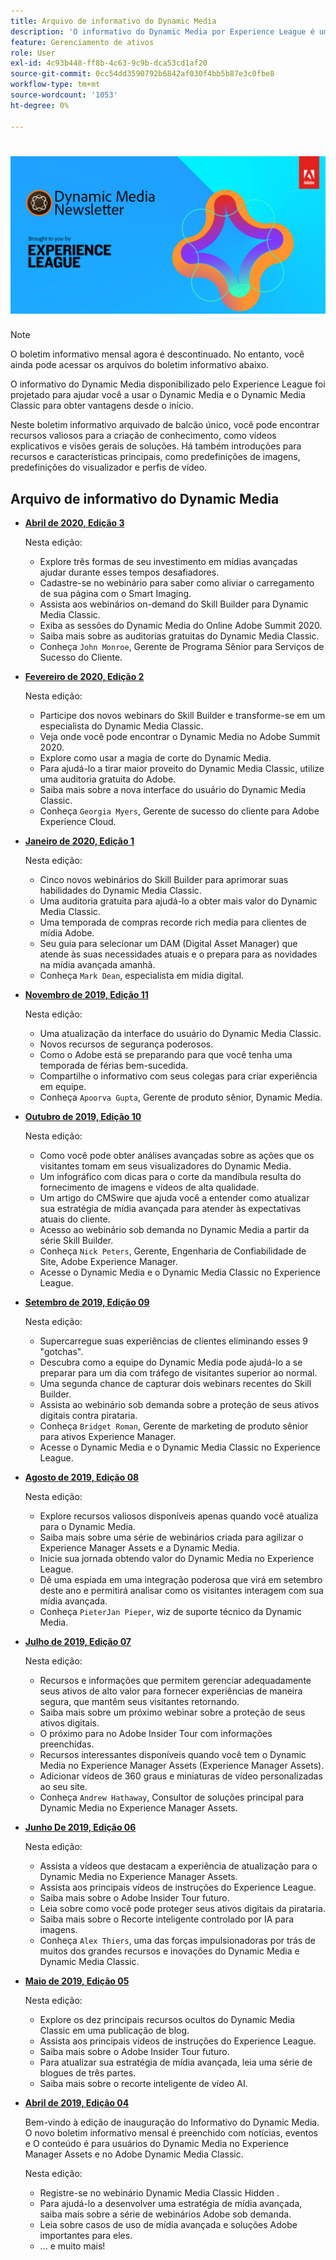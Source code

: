 ```yaml
---
title: Arquivo de informativo do Dynamic Media
description: 'O informativo do Dynamic Media por Experience League é um informativo mensal. Ela foi criada para ajudar você a usar o Dynamic Media e o Dynamic Media Classic para obter valor imediatamente. Recursos valiosos para a criação de conhecimento estão disponíveis neste boletim informativo de balcão único. Por exemplo, há vídeos de instruções e visões gerais da solução. Leia sobre alguns dos principais recursos e características, como predefinições de imagens, predefinições do visualizador, perfis de vídeo e muito mais. '
feature: Gerenciamento de ativos
role: User
exl-id: 4c93b448-ff8b-4c63-9c9b-dca53cd1af20
source-git-commit: 0cc54dd3590792b6842af030f4bb5b87e3c0fbe8
workflow-type: tm+mt
source-wordcount: '1053'
ht-degree: 0%

---
```


# ![Logotipo do informativo do Dynamic Media](/help/assets/dynamic-media/assets/dynamic-media-newsletter-logo.png)

>[!NOTE]
>
>O boletim informativo mensal agora é descontinuado. No entanto, você ainda pode acessar os arquivos do boletim informativo abaixo.

O informativo do Dynamic Media disponibilizado pelo Experience League foi projetado para ajudar você a usar o Dynamic Media e o Dynamic Media Classic para obter vantagens desde o início.

Neste boletim informativo arquivado de balcão único, você pode encontrar recursos valiosos para a criação de conhecimento, como vídeos explicativos e visões gerais de soluções. Há também introduções para recursos e características principais, como predefinições de imagens, predefinições do visualizador e perfis de vídeo.

<!-- ## Get inspired. Stay informed.

[Sign up](https://www.adobe.com/subscription/dynamic-media-newsletter.html) to receive the Dynamic Media Newsletter on a monthly basis in your inbox. -->

## Arquivo de informativo do Dynamic Media

<!-- * **[May 2020, Issue 4](https://expleague.azureedge.net/assets/aem/Experience-Insider-vol.31.html)**

    In this issue:

    * What business continuity means in uncertain times.
    * Key takeaways from the first all-digital Adobe Summit.
    * Must-watch Experience Manager breakout sessions.
    * Summit customer spotlight: Under Armour.
    * Never miss an Experience Insider webinar.
    * Public sector spotlight: The urgent need for digital enrollment.
    * Look what’s new in Experience Manager Innovation.
    * Build your Experience Manager skills *live* with the Adobe pros.
    * Connect with the Adobe Experience Manager Community.
    * Fast-track your Adobe expertise with Adobe Experience League. -->

* **[Abril de 2020, Edição 3](https://experienceleague.adobe.com/tools/dynamic-media-demo/newsletter/Dynamic_Media_Newsletter_04_2020_April.html)**

   Nesta edição:

   * Explore três formas de seu investimento em mídias avançadas ajudar durante esses tempos desafiadores.
   * Cadastre-se no webinário para saber como aliviar o carregamento de sua página com o Smart Imaging.
   * Assista aos webinários on-demand do Skill Builder para Dynamic Media Classic.
   * Exiba as sessões do Dynamic Media do Online Adobe Summit 2020.
   * Saiba mais sobre as auditorias gratuitas do Dynamic Media Classic.
   * Conheça `John Monroe`, Gerente de Programa Sênior para Serviços de Sucesso do Cliente.

* **[Fevereiro de 2020, Edição 2](https://experienceleague.adobe.com/tools/dynamic-media-demo/newsletter/Dynamic_Media_Newsletter_02_2020_Feb.html)**

   Nesta edição:

   * Participe dos novos webinars do Skill Builder e transforme-se em um especialista do Dynamic Media Classic.
   * Veja onde você pode encontrar o Dynamic Media no Adobe Summit 2020.
   * Explore como usar a magia de corte do Dynamic Media.
   * Para ajudá-lo a tirar maior proveito do Dynamic Media Classic, utilize uma auditoria gratuita do Adobe.
   * Saiba mais sobre a nova interface do usuário do Dynamic Media Classic.
   * Conheça `Georgia Myers`, Gerente de sucesso do cliente para Adobe Experience Cloud.

* **[Janeiro de 2020, Edição 1](https://experienceleague.adobe.com/tools/dynamic-media-demo/newsletter/Dynamic_Media_Newsletter_01_2020_Jan.html)**

   Nesta edição:

   * Cinco novos webinários do Skill Builder para aprimorar suas habilidades do Dynamic Media Classic.
   * Uma auditoria gratuita para ajudá-lo a obter mais valor do Dynamic Media Classic.
   * Uma temporada de compras recorde rich media para clientes de mídia Adobe.
   * Seu guia para selecionar um DAM (Digital Asset Manager) que atende às suas necessidades atuais e o prepara para as novidades na mídia avançada amanhã.
   * Conheça `Mark Dean`, especialista em mídia digital.

* **[Novembro de 2019, Edição 11](https://experienceleague.adobe.com/tools/dynamic-media-demo/newsletter/Dynamic_Media_Newsletter_11_2019_Nov.html)**

   Nesta edição:

   * Uma atualização da interface do usuário do Dynamic Media Classic.
   * Novos recursos de segurança poderosos.
   * Como o Adobe está se preparando para que você tenha uma temporada de férias bem-sucedida.
   * Compartilhe o informativo com seus colegas para criar experiência em equipe.
   * Conheça `Apoorva Gupta`, Gerente de produto sênior, Dynamic Media.

* **[Outubro de 2019, Edição 10](https://experienceleague.adobe.com/tools/dynamic-media-demo/newsletter/Dynamic_Media_Newsletter_10_2019_Oct.html)**

   Nesta edição:

   * Como você pode obter análises avançadas sobre as ações que os visitantes tomam em seus visualizadores do Dynamic Media.
   * Um infográfico com dicas para o corte da mandíbula resulta do fornecimento de imagens e vídeos de alta qualidade.
   * Um artigo do CMSwire que ajuda você a entender como atualizar sua estratégia de mídia avançada para atender às expectativas atuais do cliente.
   * Acesso ao webinário sob demanda no Dynamic Media a partir da série Skill Builder.
   * Conheça `Nick Peters`, Gerente, Engenharia de Confiabilidade de Site, Adobe Experience Manager.
   * Acesse o Dynamic Media e o Dynamic Media Classic no Experience League.

* **[Setembro de 2019, Edição 09](https://experienceleague.adobe.com/tools/dynamic-media-demo/newsletter/Dynamic_Media_Newsletter_09_2019_Sept.html)**

   Nesta edição:

   * Supercarregue suas experiências de clientes eliminando esses 9 &quot;gotchas&quot;.
   * Descubra como a equipe do Dynamic Media pode ajudá-lo a se preparar para um dia com tráfego de visitantes superior ao normal.
   * Uma segunda chance de capturar dois webinars recentes do Skill Builder.
   * Assista ao webinário sob demanda sobre a proteção de seus ativos digitais contra pirataria.
   * Conheça `Bridget Roman`, Gerente de marketing de produto sênior para ativos Experience Manager.
   * Acesse o Dynamic Media e o Dynamic Media Classic no Experience League.

* **[Agosto de 2019, Edição 08](https://experienceleague.adobe.com/tools/dynamic-media-demo/newsletter/Dynamic_Media_Newsletter_08_2019_Aug.html)**

   Nesta edição:

   * Explore recursos valiosos disponíveis apenas quando você atualiza para o Dynamic Media.
   * Saiba mais sobre uma série de webinários criada para agilizar o Experience Manager Assets e a Dynamic Media.
   * Inicie sua jornada obtendo valor do Dynamic Media no Experience League.
   * Dê uma espiada em uma integração poderosa que virá em setembro deste ano e permitirá analisar como os visitantes interagem com sua mídia avançada.
   * Conheça `PieterJan Pieper`, wiz de suporte técnico da Dynamic Media.

* **[Julho de 2019, Edição 07](https://experienceleague.adobe.com/tools/dynamic-media-demo/newsletter/Dynamic_Media_Newsletter_07_2019_July.html)**

   Nesta edição:

   * Recursos e informações que permitem gerenciar adequadamente seus ativos de alto valor para fornecer experiências de maneira segura, que mantêm seus visitantes retornando.
   * Saiba mais sobre um próximo webinar sobre a proteção de seus ativos digitais.
   * O próximo para no Adobe Insider Tour com informações preenchidas.
   * Recursos interessantes disponíveis quando você tem o Dynamic Media no Experience Manager Assets (Experience Manager Assets).
   * Adicionar vídeos de 360 graus e miniaturas de vídeo personalizadas ao seu site.
   * Conheça `Andrew Hathaway`, Consultor de soluções principal para Dynamic Media no Experience Manager Assets.

* **[Junho De 2019, Edição 06](https://experienceleague.adobe.com/tools/dynamic-media-demo/newsletter/Dynamic_Media_Newsletter_06_2019_June.html)**

   Nesta edição:

   * Assista a vídeos que destacam a experiência de atualização para o Dynamic Media no Experience Manager Assets.
   * Assista aos principais vídeos de instruções do Experience League.
   * Saiba mais sobre o Adobe Insider Tour futuro.
   * Leia sobre como você pode proteger seus ativos digitais da pirataria.
   * Saiba mais sobre o Recorte inteligente controlado por IA para imagens.
   * Conheça `Alex Thiers`, uma das forças impulsionadoras por trás de muitos dos grandes recursos e inovações do Dynamic Media e Dynamic Media Classic.

* **[Maio de 2019, Edição 05](https://experienceleague.adobe.com/tools/dynamic-media-demo/newsletter/Dynamic_Media_Newsletter_05_2019_May.html)**

   Nesta edição:

   * Explore os dez principais recursos ocultos do Dynamic Media Classic em uma publicação de blog.
   * Assista aos principais vídeos de instruções do Experience League.
   * Saiba mais sobre o Adobe Insider Tour futuro.
   * Para atualizar sua estratégia de mídia avançada, leia uma série de blogues de três partes.
   * Saiba mais sobre o recorte inteligente de vídeo AI.

* **[Abril de 2019, Edição 04](https://experienceleague.adobe.com/tools/dynamic-media-demo/newsletter/Dynamic_Media_Newsletter_04_2019_April.html)**

   Bem-vindo à edição de inauguração do Informativo do Dynamic Media. O novo boletim informativo mensal é preenchido com notícias, eventos e O conteúdo é para usuários do Dynamic Media no Experience Manager Assets e no Adobe Dynamic Media Classic.

   Nesta edição:

   * Registre-se no webinário Dynamic Media Classic Hidden .
   * Para ajudá-lo a desenvolver uma estratégia de mídia avançada, saiba mais sobre a série de webinários Adobe sob demanda.
   * Leia sobre casos de uso de mídia avançada e soluções Adobe importantes para eles.
   * ... e muito mais!
